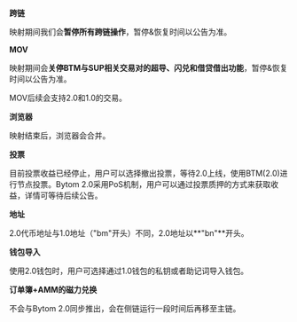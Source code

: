 **跨链** 

映射期间我们会**暂停所有跨链操作**，暂停&恢复时间以公告为准。

**MOV**

映射期间会**关停BTM与SUP相关交易对的超导、闪兑和借贷借出功能**，暂停&恢复时间以公告为准。

MOV后续会支持2.0和1.0的交易。

**浏览器**

映射结束后，浏览器会合并。

**投票**

目前投票收益已经停止，用户可以选择撤出投票，等待2.0上线，使用BTM(2.0)进行节点投票。Bytom 2.0采用PoS机制，用户可以通过投票质押的方式来获取收益，详情可等待后续公告。

**地址**

2.0代币地址与1.0地址（"bm"开头）不同，2.0地址以**"bn"**开头。

**钱包导入**

使用2.0钱包时，用户可选择通过1.0钱包的私钥或者助记词导入钱包。

**订单簿+AMM的磁力兑换**

不会与Bytom 2.0同步推出，会在侧链运行一段时间后再移至主链。